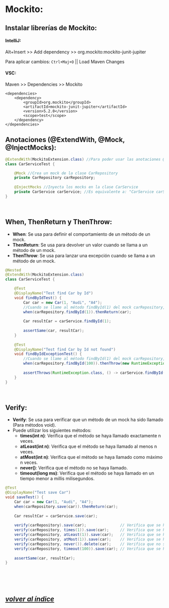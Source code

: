 # Mockito:
## Instalar librerías de Mockito:
#### IntelliJ: 
Alt+Insert >> Add dependency >> org.mockito:mockito-junit-jupiter

Para aplicar cambios: `Ctrl+Maj+O` || Load Maven Changes 
	
#### VSC: 
Maven >> Dependencies >> Mockito
```	
<dependencies>
    <dependency>
        <groupId>org.mockito</groupId>
        <artifactId>mockito-junit-jupiter</artifactId>
        <version>5.2.0</version>
        <scope>test</scope>
    </dependency>
</dependencies>
```

## Anotaciones (@ExtendWith, @Mock, @InjectMocks):
```java
@ExtendWith(MockitoExtension.class) //Para poder usar las anotaciones @Mock y @InjectMocks
class CarServiceTest {

    @Mock //Crea un mock de la clase CarRepository
    private CarRepository carRepository;
    
    @InjectMocks //Inyecta los mocks en la clase CarService
    private CarService carService; //Es equivalente a: "CarService carService = new CarService(carRepository)"
}
```
<br>

## When, ThenReturn y ThenThrow:
- **When**: Se usa para definir el comportamiento de un método de un mock.
- **ThenReturn**: Se usa para devolver un valor cuando se llama a un método de un mock.
- **ThenThrow**: Se usa para lanzar una excepción cuando se llama a un método de un mock.

```java
@Nested
@ExtendWith(MockitoExtension.class)
class CarServiceTest {

    @Test
    @DisplayName("Test find Car by Id")
    void findByIdTest() {
        Car car = new Car(1, "Audi", "A4");
        //Cuando se llame al método findById(1) del mock carRepository, devolverá el objeto car
        when(carRepository.findById(1)).thenReturn(car);
        
        Car resultCar = carService.findById(1);
        
        assertSame(car, resultCar);
    }
    
    @Test
    @DisplayName("Test find Car by Id not found")
    void findByIdExceptionTest() {
        //Cuando se llame al método findById(1) del mock carRepository, lanzará una excepción
        when(carRepository.findById(100)).thenThrow(new RuntimeException("Car not found"));
        
        assertThrows(RuntimeException.class, () -> carService.findById(100));
    }
}
```
<br>

## Verify:
- **Verify**: Se usa para verificar que un método de un mock ha sido llamado (Para métodos void).
- Puede utilizar los siguientes métodos:
    - **times(int n)**: Verifica que el método se haya llamado exactamente n veces.
    - **atLeast(int n)**: Verifica que el método se haya llamado al menos n veces.
    - **atMost(int n)**: Verifica que el método se haya llamado como máximo n veces.
    - **never()**: Verifica que el método no se haya llamado.
    - **timeout(long ms)**: Verifica que el método se haya llamado en un tiempo menor a millis milisegundos.
```java
@Test
@DisplayName("Test save Car")
void saveTest() {
    Car car = new Car(1, "Audi", "A4");
    when(carRepository.save(car)).thenReturn(car);
    
    Car resultCar = carService.save(car);
    
    verify(carRepository).save(car);               // Verifica que se haya llamado al método save(car) del mock carRepository.
    verify(carRepository, times(1)).save(car);     // Verifica que se haya llamado exactamente 1 vez.
    verify(carRepository, atLeast(1)).save(car);   // Verifica que se haya llamado al menos 1 vez.
    verify(carRepository, atMost(1)).save(car);    // Verifica que se haya llamado como máximo 1 vez.
    verify(carRepository, never()).delete(car);    // Verifica que no se haya llamado al método delete(car) del mock carRepository.
    verify(carRepository, timeout(100)).save(car); // Verifica que se haya llamado en un tiempo menor a 100 milisegundos.
    
    assertSame(car, resultCar);
}
``` 
<br><br><br>
## *[volver al índice](../index.md)*